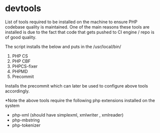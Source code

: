 # devtools
List of tools required to be installed on the machine to ensure PHP codebase quality is maintained. One of the main reasons these tools are installed is due to the fact that code that gets pushed to CI engine / repo is of good quality. 

The script installs the below and puts in the /usr/local/bin/
 
 1. PHP CS
 2. PHP CBF
 3. PHPCS-fixer
 4. PHPMD
 5. Precommit

Installs the precommit which can later be used to configure above tools accordingly.

*Note the above tools require the following php extensions installed on the system
- php-xml (should have simplexml, xmlwriter , xmlreader)
- php-mbstring
- php-tokenizer
